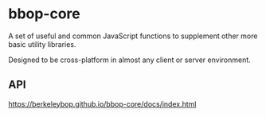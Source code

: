 # bbop-core

A set of useful and common JavaScript functions to supplement other
more basic utility libraries.

Designed to be cross-platform in almost any client or server
environment.

## API

https://berkeleybop.github.io/bbop-core/docs/index.html